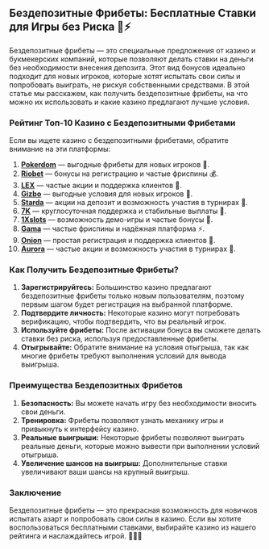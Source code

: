 ## Бездепозитные Фрибеты: Бесплатные Ставки для Игры без Риска 🎁⚡

Бездепозитные фрибеты — это специальные предложения от казино и букмекерских компаний, которые позволяют делать ставки на деньги без необходимости внесения депозита. Этот вид бонусов идеально подходит для новых игроков, которые хотят испытать свои силы и попробовать выиграть, не рискуя собственными средствами. В этой статье мы расскажем, как получить бездепозитные фрибеты, на что можно их использовать и какие казино предлагают лучшие условия.

### Рейтинг Топ-10 Казино с Бездепозитными Фрибетами

Если вы ищете казино с бездепозитными фрибетами, обратите внимание на эти платформы:

1. **[Pokerdom](https://brandplay.link/4k77v2yx)** — выгодные фрибеты для новых игроков 🎲.
2. **[Riobet](https://brandplay.link/7xBLTPyj)** — бонусы на регистрацию и частые фриспины 💰.
3. **[LEX](https://brandplay.link/zW4hdDFV)** — частые акции и поддержка клиентов 🎉.
4. **[Gizbo](https://brandplay.link/bprXw4YV)** — выгодные условия для новых игроков 🎁.
5. **[Starda](https://brandplay.link/fB7xwRFL)** — акции на депозит и возможность участия в турнирах 🎈.
6. **[7K](https://brandplay.link/BvQyFShp)** — круглосуточная поддержка и стабильные выплаты 🎯.
7. **[1Xslots](https://brandplay.link/hSB1khtr)** — возможность демо-игры и частые бонусы 🌟.
8. **[Gama](https://brandplay.link/j6NMKsDz)** — частые фриспины и надёжная платформа ⚡.
9. **[Onion](https://brandplay.link/zBGRVpQ9)** — простая регистрация и поддержка клиентов 🎰.
10. **[Aurora](https://10trafic-stat2.com/click/668546556bcc6313411604bd/6766/13032/subaccount)** — частые акции и возможность участия в турнирах 💎.

### Как Получить Бездепозитные Фрибеты?

1. **Зарегистрируйтесь:** Большинство казино предлагают бездепозитные фрибеты только новым пользователям, поэтому первым шагом будет регистрация на выбранной платформе.
2. **Подтвердите личность:** Некоторые казино могут потребовать верификацию, чтобы подтвердить, что вы реальный игрок.
3. **Используйте фрибеты:** После активации бонуса вы сможете делать ставки без риска, используя предоставленные фрибеты.
4. **Отыгрывайте:** Обратите внимание на условия отыгрыша, так как многие фрибеты требуют выполнения условий для вывода выигрыша.

### Преимущества Бездепозитных Фрибетов

1. **Безопасность:** Вы можете начать игру без необходимости вносить свои деньги.
2. **Тренировка:** Фрибеты позволяют узнать механику игры и привыкнуть к интерфейсу казино.
3. **Реальные выигрыши:** Некоторые фрибеты позволяют выиграть реальные деньги, которые можно вывести при выполнении условий отыгрыша.
4. **Увеличение шансов на выигрыш:** Дополнительные ставки увеличивают ваши шансы на крупный выигрыш.

### Заключение

Бездепозитные фрибеты — это прекрасная возможность для новичков испытать азарт и попробовать свои силы в казино. Если вы хотите воспользоваться бесплатными ставками, выбирайте казино из нашего рейтинга и наслаждайтесь игрой. 🎉🎁💸
